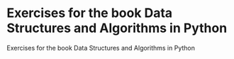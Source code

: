 <h1>Exercises for the book Data Structures and Algorithms in Python</h1>

Exercises for the book Data Structures and Algorithms in Python
